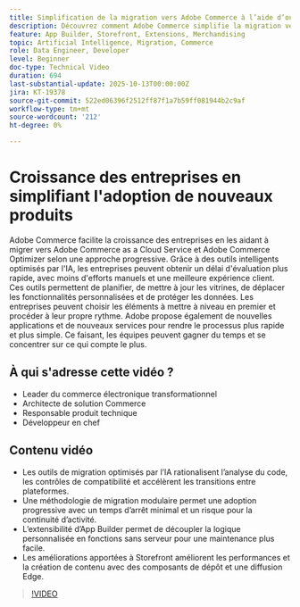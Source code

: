 ```yaml
---
title: Simplification de la migration vers Adobe Commerce à l’aide d’outils d’IA
description: Découvrez comment Adobe Commerce simplifie la migration vers le cloud grâce à des outils d’IA, une adoption modulaire et un développement plus rapide pour une croissance commerciale évolutive.
feature: App Builder, Storefront, Extensions, Merchandising
topic: Artificial Intelligence, Migration, Commerce
role: Data Engineer, Developer
level: Beginner
doc-type: Technical Video
duration: 694
last-substantial-update: 2025-10-13T00:00:00Z
jira: KT-19378
source-git-commit: 522ed06396f2512ff87f1a7b59ff081944b2c9af
workflow-type: tm+mt
source-wordcount: '212'
ht-degree: 0%

---
```



# Croissance des entreprises en simplifiant l&#39;adoption de nouveaux produits

Adobe Commerce facilite la croissance des entreprises en les aidant à migrer vers Adobe Commerce as a Cloud Service et Adobe Commerce Optimizer selon une approche progressive. Grâce à des outils intelligents optimisés par l&#39;IA, les entreprises peuvent obtenir un délai d&#39;évaluation plus rapide, avec moins d&#39;efforts manuels et une meilleure expérience client. Ces outils permettent de planifier, de mettre à jour les vitrines, de déplacer les fonctionnalités personnalisées et de protéger les données. Les entreprises peuvent choisir les éléments à mettre à niveau en premier et procéder à leur propre rythme. Adobe propose également de nouvelles applications et de nouveaux services pour rendre le processus plus rapide et plus simple. Ce faisant, les équipes peuvent gagner du temps et se concentrer sur ce qui compte le plus.

## À qui s&#39;adresse cette vidéo ?

* Leader du commerce électronique transformationnel
* Architecte de solution Commerce
* Responsable produit technique
* Développeur en chef

## Contenu vidéo

* Les outils de migration optimisés par l’IA rationalisent l’analyse du code, les contrôles de compatibilité et accélèrent les transitions entre plateformes.
* Une méthodologie de migration modulaire permet une adoption progressive avec un temps d’arrêt minimal et un risque pour la continuité d’activité.
* L’extensibilité d’App Builder permet de découpler la logique personnalisée en fonctions sans serveur pour une maintenance plus facile.
* Les améliorations apportées à Storefront améliorent les performances et la création de contenu avec des composants de dépôt et une diffusion Edge.

>[!VIDEO](https://video.tv.adobe.com/v/3475750/?learn=on&enablevpops&captions=fre_fr)
